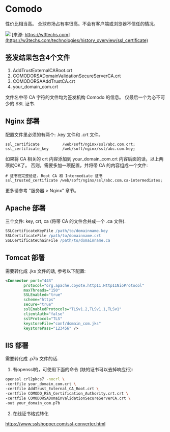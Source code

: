 # Comodo

性价比相当高。
全球市场占有率很高。不会有客户端或浏览器不信任的情况。

![](https://w3techs.com/diagram/history_overview/ssl_certificate/ms/m)
[来源: https://w3techs.com](https://w3techs.com/technologies/history_overview/ssl_certificate)


## 签发结果包含4个文件
1. AddTrustExternalCARoot.crt
2. COMODORSADomainValidationSecureServerCA.crt
3. COMODORSAAddTrustCA.crt
4. your_domain_com.crt

文件名中带 CA 字符的文件均为签发机构 Comodo 的信息。
仅最后一个为必不可少的 SSL 证书.

## Nginx 部署
配置文件里必须的有两个: .key 文件和 .crt 文件。
```nginx
ssl_certificate          /web/soft/nginx/ssl/abc.com.crt;
ssl_certificate_key      /web/soft/nginx/ssl/abc.com.key;
```

如果将 CA 相关的 crt 内容添加到 your_domain_com.crt 内容后面的话，以上两项就OK了。
否则，需要多加一项配置，并将带 CA 的内容组成一个文件:
```nginx
# 证书链完整验证. Root CA 和 Intermediate 证书
ssl_trusted_certificate /web/soft/nginx/ssl/abc.com.ca-intermediates;
```

更多请参考 "服务器 &gt; Nginx" 章节。

## Apache 部署
三个文件: key, crt, ca (将带 CA 的文件合并成一个 .ca 文件).
```apache
SSLCertificateKeyFile /path/to/domainname.key
SSLCertificateFile /path/to/domainname.crt
SSLCertificateChainFile /path/to/domainname.ca
```

## Tomcat 部署
需要转化成 .jks 文件的话, 参考以下配置:
```xml
<Connector port="443"
        protocol="org.apache.coyote.http11.Http11NioProtocol"
        maxThreads="150"
        SSLEnabled="true"
        scheme="https"
        secure="true"
        sslEnabledProtocols="TLSv1.2,TLSv1.1,TLSv1"
        clientAuth="false"
        sslProtocol="TLS"
        keystoreFile="conf/domain_com.jks"
        keystorePass="123456" />
```

## IIS 部署
需要转化成 .p7b 文件的话.

1. 有openssl的，可使用下面的命令 (缺的证书可以去掉响应行):
```bash
openssl crl2pkcs7 -nocrl \
-certfile your_domain_com.crt \
-certfile AddTrust_External_CA_Root.crt \
-certfile COMODO_RSA_Certification_Authority.crt.crt \
-certfile COMODORSADomainValidationSecureServerCA.crt \
-out your_domain_com.p7b
```

2. 在线证书格式转化

https://www.sslshopper.com/ssl-converter.html

